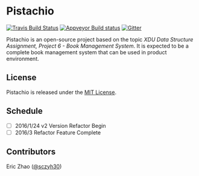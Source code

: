 # Pistachio
[![Travis Build Status](https://api.travis-ci.org/0x5f3759df-Hacker/pistachio.svg?branch=dev)](https://travis-ci.org/0x5f3759df-Hacker/pistachio)
[![Appveyor Build status](https://ci.appveyor.com/api/projects/status/1gkcmw72qgykofmj/branch/dev?svg=true)](https://ci.appveyor.com/project/sczyh30/pistachio/branch/dev)
[![Gitter](https://badges.gitter.im/Join%20Chat.svg)](https://gitter.im/0x5f3759df-Hacker/pistachio)

Pistachio is an open-source project based on the topic *XDU Data Structure Assignment, Project 6 - Book Management System*.
It is expected to be a complete book management system that can be used in product environment.


## License
Pistachio is released under the [MIT License][].

## Schedule

- [ ] 2016/1/24 v2 Version Refactor Begin
- [ ] 2016/3 Refactor Feature Complete

## Contributors
Eric Zhao ([@sczyh30](https://github.com/sczyh30))



[MIT License]: https://opensource.org/licenses/MIT
